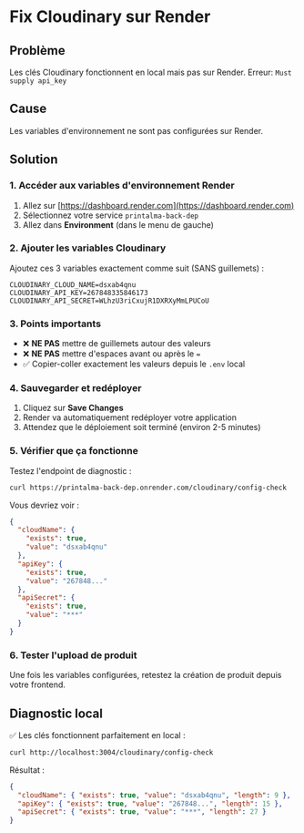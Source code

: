 # Fix Cloudinary sur Render

## Problème
Les clés Cloudinary fonctionnent en local mais pas sur Render.
Erreur: `Must supply api_key`

## Cause
Les variables d'environnement ne sont pas configurées sur Render.

## Solution

### 1. Accéder aux variables d'environnement Render

1. Allez sur [https://dashboard.render.com](https://dashboard.render.com)
2. Sélectionnez votre service `printalma-back-dep`
3. Allez dans **Environment** (dans le menu de gauche)

### 2. Ajouter les variables Cloudinary

Ajoutez ces 3 variables exactement comme suit (SANS guillemets) :

```
CLOUDINARY_CLOUD_NAME=dsxab4qnu
CLOUDINARY_API_KEY=267848335846173
CLOUDINARY_API_SECRET=WLhzU3riCxujR1DXRXyMmLPUCoU
```

### 3. Points importants

- ❌ **NE PAS** mettre de guillemets autour des valeurs
- ❌ **NE PAS** mettre d'espaces avant ou après le `=`
- ✅ Copier-coller exactement les valeurs depuis le `.env` local

### 4. Sauvegarder et redéployer

1. Cliquez sur **Save Changes**
2. Render va automatiquement redéployer votre application
3. Attendez que le déploiement soit terminé (environ 2-5 minutes)

### 5. Vérifier que ça fonctionne

Testez l'endpoint de diagnostic :
```bash
curl https://printalma-back-dep.onrender.com/cloudinary/config-check
```

Vous devriez voir :
```json
{
  "cloudName": {
    "exists": true,
    "value": "dsxab4qnu"
  },
  "apiKey": {
    "exists": true,
    "value": "267848..."
  },
  "apiSecret": {
    "exists": true,
    "value": "***"
  }
}
```

### 6. Tester l'upload de produit

Une fois les variables configurées, retestez la création de produit depuis votre frontend.

## Diagnostic local

✅ Les clés fonctionnent parfaitement en local :
```bash
curl http://localhost:3004/cloudinary/config-check
```

Résultat :
```json
{
  "cloudName": { "exists": true, "value": "dsxab4qnu", "length": 9 },
  "apiKey": { "exists": true, "value": "267848...", "length": 15 },
  "apiSecret": { "exists": true, "value": "***", "length": 27 }
}
```
